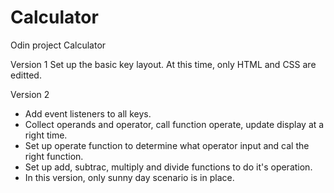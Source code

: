 # Calculator
Odin project Calculator

Version 1
Set up the basic key layout. At this time, only HTML and CSS are editted.

Version 2
- Add event listeners to all keys. 
- Collect operands and operator, call function operate, update display at a right time.
- Set up operate function to determine what operator input and cal the right function.
- Set up add, subtrac, multiply and divide functions to do it's operation.
- In this version, only sunny day scenario is in place.
